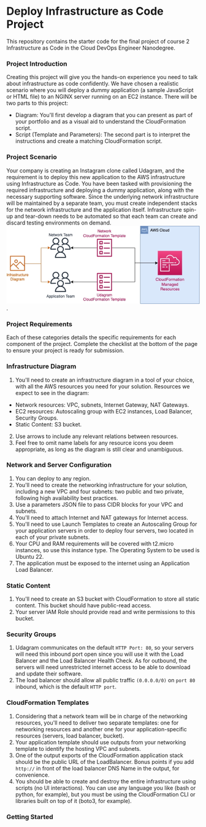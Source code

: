 # Deploy Infrastructure as Code Project
This repository contains the starter code for the final project of course 2 Infrastructure as Code in the Cloud DevOps Engineer Nanodegree.

### Project Introduction
Creating this project will give you the hands-on experience you need to talk about infrastructure as code confidently. We have chosen a realistic scenario where you will deploy a dummy application (a sample JavaScript or HTML file) to an NGINX server running on an EC2 instance.
There will be two parts to this project:
- Diagram: You'll first develop a diagram that you can present as part of your portfolio and as a visual aid to understand the CloudFormation script.
- Script (Template and Parameters): The second part is to interpret the instructions and create a matching CloudFormation script.

### Project Scenario
Your company is creating an Instagram clone called Udagram, and the requirement is to deploy this new application to the AWS infrastructure using Infrastructure as Code.
You have been tasked with provisioning the required infrastructure and deploying a dummy application, along with the necessary supporting software.
Since the underlying network infrastructure will be maintained by a separate team, you must create independent stacks for the network infrastructure and the application itself.
Infrastructure spin-up and tear-down needs to be automated so that each team can create and discard testing environments on demand.
![PicBig for Udagram Project](img/project.jpeg).

### Project Requirements
Each of these categories details the specific requirements for each component of the project. Complete the checklist at the bottom of the page to ensure your project is ready for submission.

### Infrastructure Diagram
1. You'll need to create an infrastructure diagram in a tool of your choice, with all the AWS resources you need for your solution. Resources we expect to see in the diagram:
- Network resources: VPC, subnets, Internet Gateway, NAT Gateways.
- EC2 resources: Autoscaling group with EC2 instances, Load Balancer, Security Groups.
- Static Content: S3 bucket.
2. Use arrows to include any relevant relations between resources.
3. Feel free to omit name labels for any resource icons you deem appropriate, as long as the diagram is still clear and unambiguous.

### Network and Server Configuration
1. You can deploy to any region.
2. You'll need to create the networking infrastructure for your solution, including a new VPC and four subnets: two public and two private, following high availability best practices.
3. Use a parameters JSON file to pass CIDR blocks for your VPC and subnets.
4. You'll need to attach Internet and NAT gateways for Internet access.
5. You'll need to use Launch Templates to create an Autoscaling Group for your application servers in order to deploy four servers, two located in each of your private subnets.
6. Your CPU and RAM requirements will be covered with t2.micro instances, so use this instance type. The Operating System to be used is Ubuntu 22.
7. The application must be exposed to the internet using an Application Load Balancer.

### Static Content
1. You'll need to create an S3 bucket with CloudFormation to store all static content. This bucket should have public-read access.
2. Your server IAM Role should provide read and write permissions to this bucket.

### Security Groups
1. Udagram communicates on the default `HTTP Port: 80`, so your servers will need this inbound port open since you will use it with the Load Balancer and the Load Balancer Health Check. As for outbound, the servers will need unrestricted internet access to be able to download and update their software.
2. The load balancer should allow all public traffic `(0.0.0.0/0)` on `port 80` inbound, which is the default `HTTP port`.

### CloudFormation Templates
1. Considering that a network team will be in charge of the networking resources, you'll need to deliver two separate templates: one for networking resources and another one for your application-specific resources (servers, load balancer, bucket).
2. Your application template should use outputs from your networking template to identify the hosting VPC and subnets.
3. One of the output exports of the CloudFormation application stack should be the public URL of the LoadBalancer. Bonus points if you add `http://` in front of the load balancer DNS Name in the output, for convenience.
4. You should be able to create and destroy the entire infrastructure using scripts (no UI interactions). You can use any language you like (bash or python, for example), but you must be using the CloudFormation CLI or libraries built on top of it (boto3, for example).

### Getting Started

